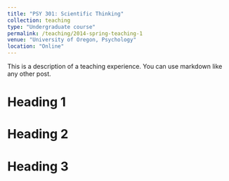 ```yaml
---
title: "PSY 301: Scientific Thinking"
collection: teaching
type: "Undergraduate course"
permalink: /teaching/2014-spring-teaching-1
venue: "University of Oregon, Psychology"
location: "Online"
---
```


This is a description of a teaching experience. You can use markdown like any other post.

Heading 1
======

Heading 2
======

Heading 3
======
